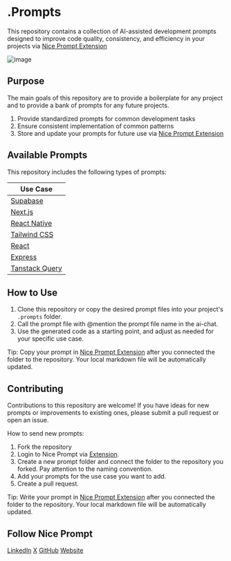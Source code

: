 # .Prompts

This repository contains a collection of AI-assisted development prompts designed to improve code quality, consistency, and efficiency in your projects via [Nice Prompt Extension](https://marketplace.visualstudio.com/items?itemName=Niceprompt.nice-prompt)

![image](https://github.com/user-attachments/assets/f2c283fc-d759-4fb1-9f74-f756f8fb417e)


## Purpose

The main goals of this repository are to provide a boilerplate for any project and to provide a bank of prompts for any future projects.

1. Provide standardized prompts for common development tasks
2. Ensure consistent implementation of common patterns
3. Store and update your prompts for future use via [Nice Prompt Extension](https://marketplace.visualstudio.com/items?itemName=Niceprompt.nice-prompt)

## Available Prompts

This repository includes the following types of prompts:

| Use Case                                 |
|------------------------------------------|
| [Supabase](https://supabase.com)         |
| [Next.js](https://nextjs.org)            |
| [React Native](https://reactnative.dev)  |
| [Tailwind CSS](https://tailwindcss.com)  |
| [React](https://reactjs.org)             |
| [Express](https://expressjs.com)         |
| [Tanstack Query](https://tanstack.com/)   |

## How to Use

1. Clone this repository or copy the desired prompt files into your project's `.prompts` folder.
2. Call the prompt file with @mention the prompt file name in the ai-chat.
3. Use the generated code as a starting point, and adjust as needed for your specific use case.

Tip: Copy your prompt in [Nice Prompt Extension](https://marketplace.visualstudio.com/items?itemName=Niceprompt.nice-prompt) after you connected the folder to the repository. Your local markdown file will be automatically updated.

## Contributing

Contributions to this repository are welcome! If you have ideas for new prompts or improvements to existing ones, please submit a pull request or open an issue.

How to send new prompts:

1. Fork the repository
2. Login to Nice Prompt via [Extension](https://marketplace.visualstudio.com/items?itemName=Niceprompt.nice-prompt).
3. Create a new prompt folder and connect the folder to the repository you forked. Pay attention to the naming convention.
4. Add your prompts for the use case you want to add.
5. Create a pull request.

Tip: Write your prompt in [Nice Prompt Extension](https://marketplace.visualstudio.com/items?itemName=Niceprompt.nice-prompt) after you connected the folder to the repository. Your local markdown file will be automatically updated.

## Follow Nice Prompt

[LinkedIn](https://www.linkedin.com/company/nice-prompt)
[X](https://x.com/niceprompt)
[GitHub](https://github.com/nice-prompt)
[Website](https://niceprompt.app)
